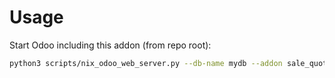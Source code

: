 # Usage

Start Odoo including this addon (from repo root):

```bash
python3 scripts/nix_odoo_web_server.py --db-name mydb --addon sale_quotation_builder
```
